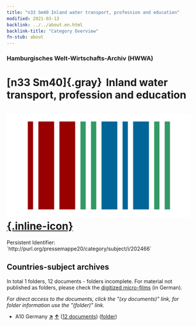 ```yaml
---
title: "n33 Sm40 Inland water transport, profession and education"
modified: 2021-03-13
backlink: ../../about.en.html
backlink-title: "Category Overview"
fn-stub: about
---
```


### Hamburgisches Welt-Wirtschafts-Archiv (HWWA)

# [n33 Sm40]{.gray}&#8201; Inland water transport, profession and education &#160; [![Wikidata](/images/Wikidata-logo.svg "Wikidata"){.inline-icon}](http://www.wikidata.org/entity/Q104711216)

<div class="hint">Persistent Identifier: `http://purl.org/pressemappe20/category/subject/i/202466`</div>







## Countries-subject archives





In total 1 folders, 12 documents - folders incomplete.
For material not published as folders, please check the [digitized micro-films](/film/h1_sh.de.html) (in German).

_For direct access to the documents, click the "(xy documents)" link, for folder information use the "(folder)" link._


- A10 Germany [**&nearr;**](../../../geo/i/126128/about.en.html "Germany (all folders)") [**&uarr;**](../../../geo/about.en.html#A10 "Country category system") (<a href="https://pm20.zbw.eu/iiifview/folder/sh/126128,202466" title="about: Germany : Inland water transport, profession and education" target="_blank">12 documents</a>) ([folder](../../../../folder/sh/1261xx/126128/2024xx/202466/about.en.html))








